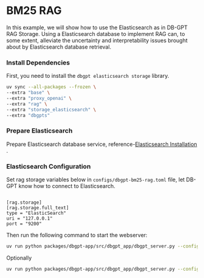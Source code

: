 # BM25 RAG

In this example, we will show how to use the Elasticsearch as in DB-GPT RAG Storage. Using a Elasticsearch database to implement RAG can, to some extent, alleviate the uncertainty and interpretability issues brought about by Elasticsearch database retrieval.

### Install Dependencies

First, you need to install the `dbgpt elasticsearch storage` library.

```bash
uv sync --all-packages --frozen \
--extra "base" \
--extra "proxy_openai" \
--extra "rag" \
--extra "storage_elasticsearch" \
--extra "dbgpts"
````

### Prepare Elasticsearch

Prepare Elasticsearch database service, reference-[Elasticsearch Installation](https://www.elastic.co/guide/en/elasticsearch/reference/current/install-elasticsearch.html) .

### Elasticsearch Configuration


Set rag storage variables below in `configs/dbgpt-bm25-rag.toml` file, let DB-GPT know how to connect to Elasticsearch.

```

[rag.storage]
[rag.storage.full_text]
type = "ElasticSearch"
uri = "127.0.0.1"
port = "9200"
```

Then run the following command to start the webserver:
```bash
uv run python packages/dbgpt-app/src/dbgpt_app/dbgpt_server.py --config configs/dbgpt-bm25-rag.toml
```

Optionally
```bash
uv run python packages/dbgpt-app/src/dbgpt_app/dbgpt_server.py --config configs/dbgpt-bm25-rag.toml
```


